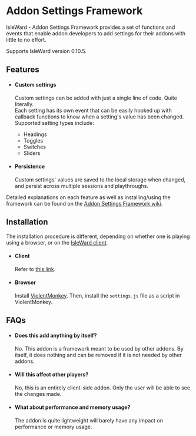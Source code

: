 # Addon Settings Framework

IsleWard - Addon Settings Framework provides a set of functions and events that enable addon developers to add settings for their addons with little to no effort.

Supports IsleWard version 0.10.5.

## Features

- #### Custom settings
  Custom settings can be added with just a single line of code. Quite literally.  
  Each setting has its own event that can be easily hooked up with callback functions to know when a setting's value has been changed.  
  Supported setting types include:
  - Headings
  - Toggles
  - Switches
  - Sliders

- #### Persistence
  Custom settings' values are saved to the local storage when changed, and persist across multiple sessions and playthroughs.
  

Detailed explanations on each feature as well as installing/using the framework can be found on the [Addon Settings Framework wiki](https://github.com/Carnagion/IsleWard-AddonSettingsFramework/wiki).

## Installation

The installation procedure is different, depending on whether one is playing using a browser, or on the [IsleWard client](https://gitlab.com/Isleward/desktop-client).

- #### Client
  Refer to [this link](https://gitlab.com/Isleward/desktop-client#how-do-i-load-addons).
- #### Browser
  Install [ViolentMonkey](https://violentmonkey.github.io/get-it/). Then, install the `settings.js` file as a script in ViolentMonkey.

## FAQs

- #### Does this add anything by itself?
  No. This addon is a framework meant to be used by other addons. By itself, it does nothing and can be removed if it is not needed by other addons.

- #### Will this affect other players?
  No, this is an entirely client-side addon. Only the user will be able to see the changes made.

- #### What about performance and memory usage?
  The addon is quite lightweight will barely have any impact on performance or memory usage.